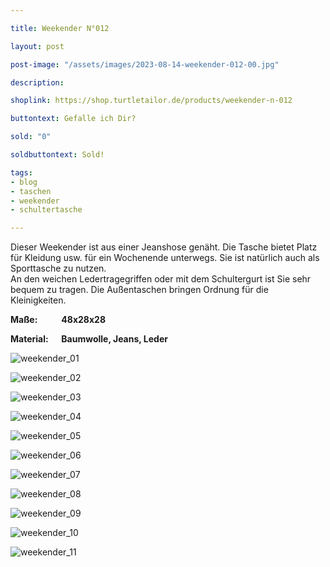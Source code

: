 ```yaml
---

title: Weekender N°012

layout: post

post-image: "/assets/images/2023-08-14-weekender-012-00.jpg"

description:

shoplink: https://shop.turtletailor.de/products/weekender-n-012

buttontext: Gefalle ich Dir?

sold: "0"

soldbuttontext: Sold!

tags:
- blog
- taschen
- weekender
- schultertasche

---
```

Dieser Weekender ist aus einer Jeanshose genäht. Die Tasche bietet Platz für Kleidung usw. für ein Wochenende unterwegs. Sie ist natürlich auch als Sporttasche zu nutzen.  
An den weichen Ledertragegriffen oder mit dem Schultergurt ist Sie sehr bequem zu tragen. Die Außentaschen bringen Ordnung für die Kleinigkeiten.




**Maße: &emsp; &emsp; 48x28x28**

**Material: &emsp; Baumwolle, Jeans, Leder**

![weekender_01](/assets/images/2023-08-14-weekender-012-01.jpg)<br>

![weekender_02](/assets/images/2023-08-14-weekender-012-02.jpg)<br>

![weekender_03](/assets/images/2023-08-14-weekender-012-03.jpg)<br>

![weekender_04](/assets/images/2023-08-14-weekender-012-04.jpg)<br>

![weekender_05](/assets/images/2023-08-14-weekender-012-05.jpg)<br>

![weekender_06](/assets/images/2023-08-14-weekender-012-06.jpg)<br>

![weekender_07](/assets/images/2023-08-14-weekender-012-07.jpg)<br>

![weekender_08](/assets/images/2023-08-14-weekender-012-08.jpg)<br>

![weekender_09](/assets/images/2023-08-14-weekender-012-09.jpg)<br>

![weekender_10](/assets/images/2023-08-14-weekender-012-10.jpg)<br>

![weekender_11](/assets/images/2023-08-14-weekender-012-11.jpg)